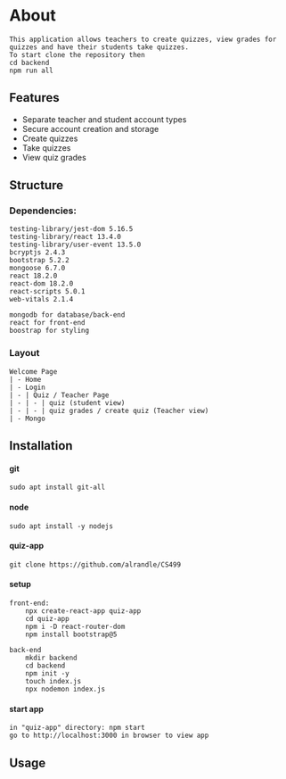# About

    This application allows teachers to create quizzes, view grades for quizzes and have their students take quizzes.
    To start clone the repository then 
    cd backend
    npm run all

## Features

* Separate teacher and student account types
* Secure account creation and storage
* Create quizzes
* Take quizzes
* View quiz grades

## Structure

### Dependencies:
    testing-library/jest-dom 5.16.5
    testing-library/react 13.4.0
    testing-library/user-event 13.5.0
    bcryptjs 2.4.3
    bootstrap 5.2.2
    mongoose 6.7.0
    react 18.2.0
    react-dom 18.2.0
    react-scripts 5.0.1
    web-vitals 2.1.4

    mongodb for database/back-end
    react for front-end
    boostrap for styling

### Layout
    Welcome Page
    | - Home
    | - Login
    | - | Quiz / Teacher Page
    | - | - | quiz (student view)
    | - | - | quiz grades / create quiz (Teacher view)
    | - Mongo

## Installation

#### git
    sudo apt install git-all

#### node
    sudo apt install -y nodejs

#### quiz-app
    git clone https://github.com/alrandle/CS499

#### setup
    front-end:
        npx create-react-app quiz-app
        cd quiz-app
        npm i -D react-router-dom
        npm install bootstrap@5

    back-end
        mkdir backend
        cd backend
        npm init -y
        touch index.js
        npx nodemon index.js

#### start app
    in "quiz-app" directory: npm start
    go to http://localhost:3000 in browser to view app

## Usage
